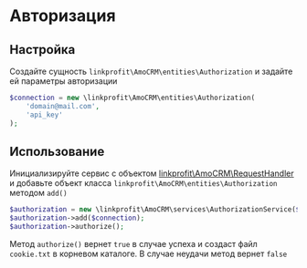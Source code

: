 # Авторизация

## Настройка
Создайте сущность `linkprofit\AmoCRM\entities\Authorization` и задайте ей параметры авторизации

```php
$connection = new \linkprofit\AmoCRM\entities\Authorization(
    'domain@mail.com',
    'api_key'
);
```


## Использование
Инициализируйте сервис с объектом [linkprofit\AmoCRM\RequestHandler](docs/request.md) и добавьте объект класса `linkprofit\AmoCRM\entities\Authorization` методом `add()`

```php
$authorization = new \linkprofit\AmoCRM\services\AuthorizationService($request);
$authorization->add($connection);
$authorization->authorize();
```

Метод `authorize()` вернет `true` в случае успеха и создаст файл `cookie.txt` в корневом каталоге. В случае неудачи метод вернет `false`